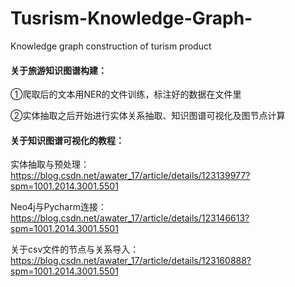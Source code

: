 # Tusrism-Knowledge-Graph-
Knowledge graph construction of turism product
#### 关于旅游知识图谱构建：
①爬取后的文本用NER的文件训练，标注好的数据在文件里

②实体抽取之后开始进行实体关系抽取、知识图谱可视化及图节点计算
#### 关于知识图谱可视化的教程：
实体抽取与预处理：https://blog.csdn.net/awater_17/article/details/123139977?spm=1001.2014.3001.5501

Neo4j与Pycharm连接：https://blog.csdn.net/awater_17/article/details/123146613?spm=1001.2014.3001.5501

关于csv文件的节点与关系导入：https://blog.csdn.net/awater_17/article/details/123160888?spm=1001.2014.3001.5501
